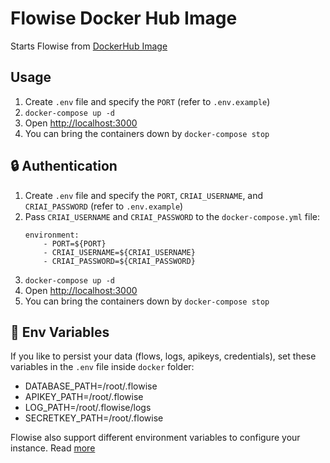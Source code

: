 # Flowise Docker Hub Image

Starts Flowise from [DockerHub Image](https://hub.docker.com/repository/docker/flowiseai/flowise/general)

## Usage

1. Create `.env` file and specify the `PORT` (refer to `.env.example`)
2. `docker-compose up -d`
3. Open [http://localhost:3000](http://localhost:3000)
4. You can bring the containers down by `docker-compose stop`

## 🔒 Authentication

1. Create `.env` file and specify the `PORT`, `CRIAI_USERNAME`, and `CRIAI_PASSWORD` (refer to `.env.example`)
2. Pass `CRIAI_USERNAME` and `CRIAI_PASSWORD` to the `docker-compose.yml` file:
    ```
    environment:
        - PORT=${PORT}
        - CRIAI_USERNAME=${CRIAI_USERNAME}
        - CRIAI_PASSWORD=${CRIAI_PASSWORD}
    ```
3. `docker-compose up -d`
4. Open [http://localhost:3000](http://localhost:3000)
5. You can bring the containers down by `docker-compose stop`

## 🌱 Env Variables

If you like to persist your data (flows, logs, apikeys, credentials), set these variables in the `.env` file inside `docker` folder:

-   DATABASE_PATH=/root/.flowise
-   APIKEY_PATH=/root/.flowise
-   LOG_PATH=/root/.flowise/logs
-   SECRETKEY_PATH=/root/.flowise

Flowise also support different environment variables to configure your instance. Read [more](https://docs.flowiseai.com/environment-variables)
